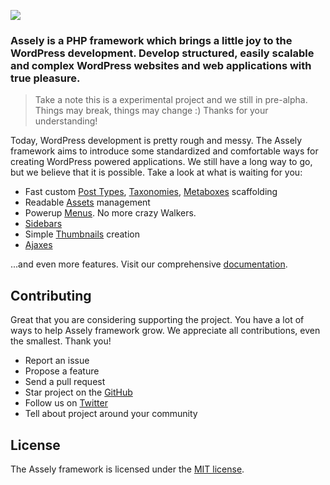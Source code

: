 <p><a href="https://assely.org" target="_blank"><img src="https://assely.org/app/themes/assely/public/images/assely-framework-logotype.svg"></a></p>

### Assely is a PHP framework which brings a little joy to the WordPress development. Develop structured, easily scalable and complex WordPress websites and web applications with true pleasure.

> Take a note this is a experimental project and we still in pre-alpha. Things may break, things may change :) Thanks for your understanding!

Today, WordPress development is pretty rough and messy. The Assely framework aims to introduce some standardized and comfortable ways for creating WordPress powered applications. We still have a long way to go, but we believe that it is possible. Take a look at what is waiting for you:

- Fast custom [Post Types](https://assely.org/docs/posttype), [Taxonomies](https://assely.org/docs/taxonomy), [Metaboxes](https://assely.org/docs/metabox) scaffolding
- Readable [Assets](https://assely.org/docs/asset) management
- Powerup [Menus](https://assely.org/docs/menu). No more crazy Walkers.
- [Sidebars](https://assely.org/docs/sidebar)
- Simple [Thumbnails](https://assely.org/docs/thumbnail) creation
- [Ajaxes](https://assely.org/docs/ajax)

...and even more features. Visit our comprehensive [documentation](https://assely.org/docs).

## Contributing

Great that you are considering supporting the project. You have a lot of ways to help Assely framework grow. We appreciate all contributions, even the smallest. Thank you!

- Report an issue
- Propose a feature
- Send a pull request
- Star project on the [GitHub](https://github.com/assely/assely)
- Follow us on [Twitter](https://twitter.com/asselywp)
- Tell about project around your community

## License

The Assely framework is licensed under the [MIT license](http://opensource.org/licenses/MIT).

